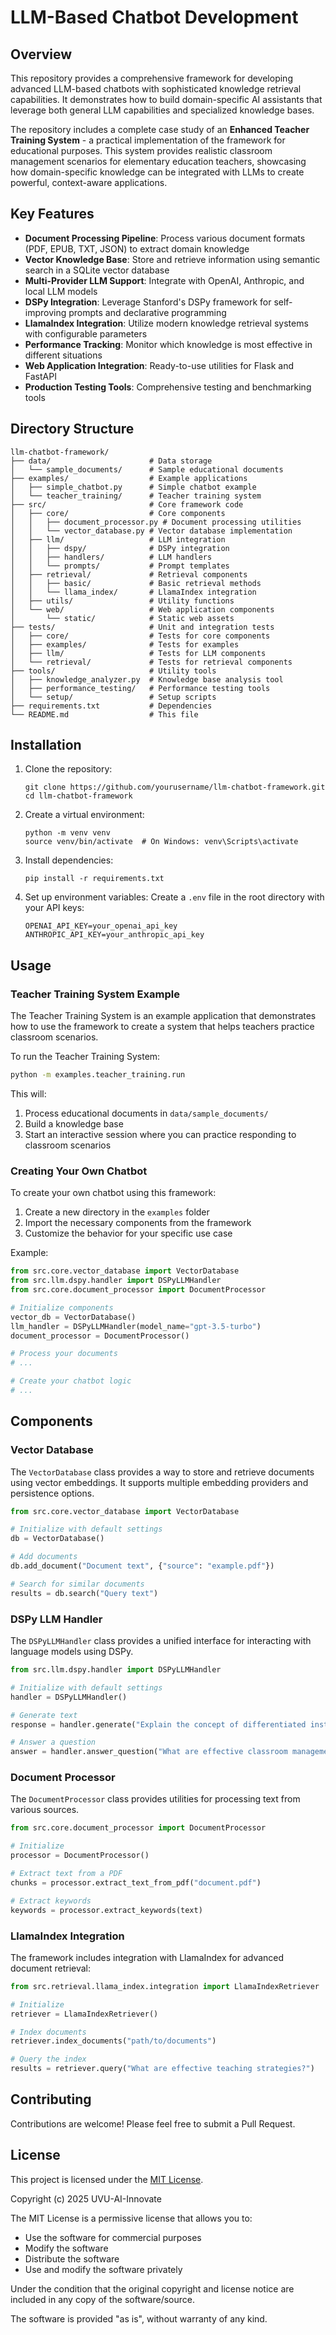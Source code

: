 # LLM-Based Chatbot Development

## Overview

This repository provides a comprehensive framework for developing advanced LLM-based chatbots with sophisticated knowledge retrieval capabilities. It demonstrates how to build domain-specific AI assistants that leverage both general LLM capabilities and specialized knowledge bases.

The repository includes a complete case study of an **Enhanced Teacher Training System** - a practical implementation of the framework for educational purposes. This system provides realistic classroom management scenarios for elementary education teachers, showcasing how domain-specific knowledge can be integrated with LLMs to create powerful, context-aware applications.

## Key Features

- **Document Processing Pipeline**: Process various document formats (PDF, EPUB, TXT, JSON) to extract domain knowledge
- **Vector Knowledge Base**: Store and retrieve information using semantic search in a SQLite vector database
- **Multi-Provider LLM Support**: Integrate with OpenAI, Anthropic, and local LLM models
- **DSPy Integration**: Leverage Stanford's DSPy framework for self-improving prompts and declarative programming
- **LlamaIndex Integration**: Utilize modern knowledge retrieval systems with configurable parameters
- **Performance Tracking**: Monitor which knowledge is most effective in different situations
- **Web Application Integration**: Ready-to-use utilities for Flask and FastAPI
- **Production Testing Tools**: Comprehensive testing and benchmarking tools

## Directory Structure

```
llm-chatbot-framework/
├── data/                      # Data storage
│   └── sample_documents/      # Sample educational documents
├── examples/                  # Example applications
│   ├── simple_chatbot.py      # Simple chatbot example
│   └── teacher_training/      # Teacher training system
├── src/                       # Core framework code
│   ├── core/                  # Core components
│   │   ├── document_processor.py # Document processing utilities
│   │   └── vector_database.py # Vector database implementation
│   ├── llm/                   # LLM integration
│   │   ├── dspy/              # DSPy integration
│   │   ├── handlers/          # LLM handlers
│   │   └── prompts/           # Prompt templates
│   ├── retrieval/             # Retrieval components
│   │   ├── basic/             # Basic retrieval methods
│   │   └── llama_index/       # LlamaIndex integration
│   ├── utils/                 # Utility functions
│   └── web/                   # Web application components
│       └── static/            # Static web assets
├── tests/                     # Unit and integration tests
│   ├── core/                  # Tests for core components
│   ├── examples/              # Tests for examples
│   ├── llm/                   # Tests for LLM components
│   └── retrieval/             # Tests for retrieval components
├── tools/                     # Utility tools
│   ├── knowledge_analyzer.py  # Knowledge base analysis tool
│   ├── performance_testing/   # Performance testing tools
│   └── setup/                 # Setup scripts
├── requirements.txt           # Dependencies
└── README.md                  # This file
```

## Installation

1. Clone the repository:
   ```
   git clone https://github.com/yourusername/llm-chatbot-framework.git
   cd llm-chatbot-framework
   ```

2. Create a virtual environment:
   ```
   python -m venv venv
   source venv/bin/activate  # On Windows: venv\Scripts\activate
   ```

3. Install dependencies:
   ```
   pip install -r requirements.txt
   ```

4. Set up environment variables:
   Create a `.env` file in the root directory with your API keys:
   ```
   OPENAI_API_KEY=your_openai_api_key
   ANTHROPIC_API_KEY=your_anthropic_api_key
   ```

## Usage

### Teacher Training System Example

The Teacher Training System is an example application that demonstrates how to use the framework to create a system that helps teachers practice classroom scenarios.

To run the Teacher Training System:

```bash
python -m examples.teacher_training.run
```

This will:
1. Process educational documents in `data/sample_documents/`
2. Build a knowledge base
3. Start an interactive session where you can practice responding to classroom scenarios

### Creating Your Own Chatbot

To create your own chatbot using this framework:

1. Create a new directory in the `examples` folder
2. Import the necessary components from the framework
3. Customize the behavior for your specific use case

Example:

```python
from src.core.vector_database import VectorDatabase
from src.llm.dspy.handler import DSPyLLMHandler
from src.core.document_processor import DocumentProcessor

# Initialize components
vector_db = VectorDatabase()
llm_handler = DSPyLLMHandler(model_name="gpt-3.5-turbo")
document_processor = DocumentProcessor()

# Process your documents
# ...

# Create your chatbot logic
# ...
```

## Components

### Vector Database

The `VectorDatabase` class provides a way to store and retrieve documents using vector embeddings. It supports multiple embedding providers and persistence options.

```python
from src.core.vector_database import VectorDatabase

# Initialize with default settings
db = VectorDatabase()

# Add documents
db.add_document("Document text", {"source": "example.pdf"})

# Search for similar documents
results = db.search("Query text")
```

### DSPy LLM Handler

The `DSPyLLMHandler` class provides a unified interface for interacting with language models using DSPy.

```python
from src.llm.dspy.handler import DSPyLLMHandler

# Initialize with default settings
handler = DSPyLLMHandler()

# Generate text
response = handler.generate("Explain the concept of differentiated instruction.")

# Answer a question
answer = handler.answer_question("What are effective classroom management strategies?")
```

### Document Processor

The `DocumentProcessor` class provides utilities for processing text from various sources.

```python
from src.core.document_processor import DocumentProcessor

# Initialize
processor = DocumentProcessor()

# Extract text from a PDF
chunks = processor.extract_text_from_pdf("document.pdf")

# Extract keywords
keywords = processor.extract_keywords(text)
```

### LlamaIndex Integration

The framework includes integration with LlamaIndex for advanced document retrieval:

```python
from src.retrieval.llama_index.integration import LlamaIndexRetriever

# Initialize
retriever = LlamaIndexRetriever()

# Index documents
retriever.index_documents("path/to/documents")

# Query the index
results = retriever.query("What are effective teaching strategies?")
```

## Contributing

Contributions are welcome! Please feel free to submit a Pull Request.

## License

This project is licensed under the [MIT License](./LICENSE).

Copyright (c) 2025 UVU-AI-Innovate

The MIT License is a permissive license that allows you to:
- Use the software for commercial purposes
- Modify the software
- Distribute the software
- Use and modify the software privately

Under the condition that the original copyright and license notice are included in any copy of the software/source.

The software is provided "as is", without warranty of any kind. 